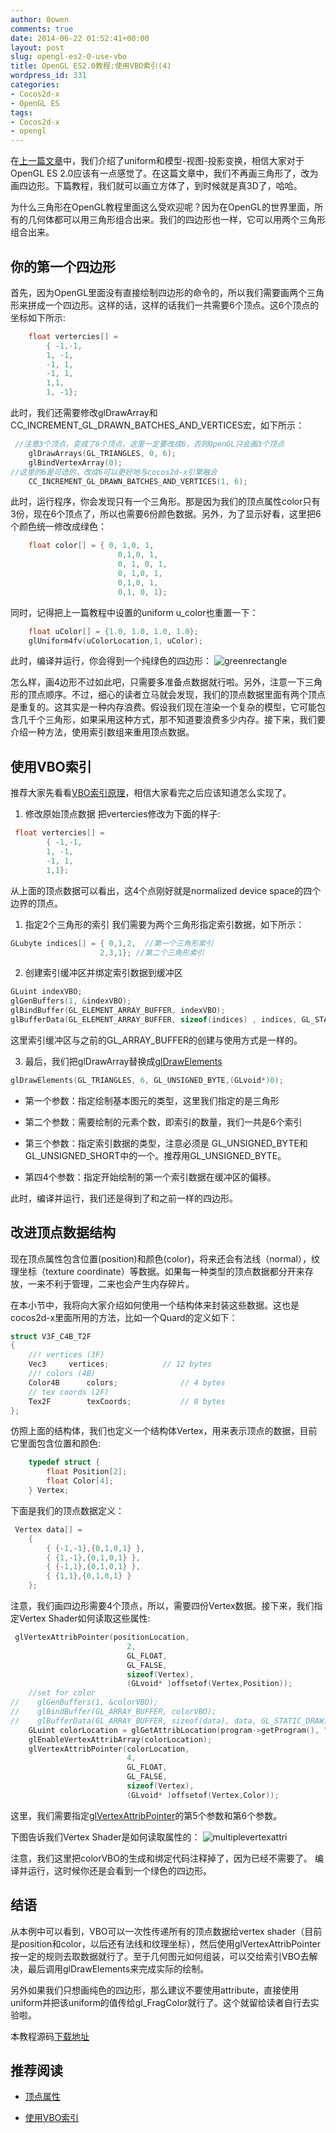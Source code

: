 ```yaml
---
author: 0owen
comments: true
date: 2014-06-22 01:52:41+00:00
layout: post
slug: opengl-es2-0-use-vbo
title: OpenGL ES2.0教程:使用VBO索引(4)
wordpress_id: 331
categories:
- Cocos2d-x
- OpenGL ES
tags:
- Cocos2d-x
- opengl
---
```


 
<!-- toc -->

在[上一篇文章](http://zilongshanren.com/blog/2014-06-15-opengl-es2-meet-mvp.html)中，我们介绍了uniform和模型-视图-投影变换，相信大家对于OpenGL ES 2.0应该有一点感觉了。在这篇文章中，我们不再画三角形了，改为画四边形。下篇教程，我们就可以画立方体了，到时候就是真3D了，哈哈。

为什么三角形在OpenGL教程里面这么受欢迎呢？因为在OpenGL的世界里面，所有的几何体都可以用三角形组合出来。我们的四边形也一样，它可以用两个三角形组合出来。

<!-- more -->

## 你的第一个四边形

首先，因为OpenGL里面没有直接绘制四边形的命令的，所以我们需要画两个三角形来拼成一个四边形。这样的话，这样的话我们一共需要6个顶点。这6个顶点的坐标如下所示:

```cpp
    float vertercies[] =
        { -1,-1,
        1, -1,
        -1, 1,
        -1, 1,
        1,1,
        1, -1};
```

此时，我们还需要修改glDrawArray和CC_INCREMENT_GL_DRAWN_BATCHES_AND_VERTICES宏，如下所示：

```cpp
 //注意3个顶点，变成了6个顶点，这里一定要改成6，否则OpenGL只会画3个顶点
    glDrawArrays(GL_TRIANGLES, 0, 6); 
    glBindVertexArray(0);
//这里的6是可选的，改成6可以更好地与cocos2d-x引擎融合
    CC_INCREMENT_GL_DRAWN_BATCHES_AND_VERTICES(1, 6);  

```

此时，运行程序，你会发现只有一个三角形。那是因为我们的顶点属性color只有3份，现在6个顶点了，所以也需要6份颜色数据。另外，为了显示好看，这里把6个颜色统一修改成绿色：

```cpp
    float color[] = { 0, 1,0, 1,
                        0,1,0, 1,
                        0, 1, 0, 1,
                        0, 1,0, 1,
                        0,1,0, 1,
                        0,1, 0, 1};
```

同时，记得把上一篇教程中设置的uniform u_color也重置一下：

```cpp
    float uColor[] = {1.0, 1.0, 1.0, 1.0};
    glUniform4fv(uColorLocation,1, uColor);
```

此时，编译并运行，你会得到一个纯绿色的四边形：
![greenrectangle](https://zilongshanren.com/img/greenrectangle.png)

怎么样，画4边形不过如此吧，只需要多准备点数据就行啦。另外，注意一下三角形的顶点顺序。不过，细心的读者立马就会发现，我们的顶点数据里面有两个顶点是重复的。这其实是一种内存浪费。假设我们现在渲染一个复杂的模型，它可能包含几千个三角形，如果采用这种方式，那不知道要浪费多少内存。接下来，我们要介绍一种方法，使用索引数组来重用顶点数据。

## 使用VBO索引

推荐大家先看看[VBO索引原理](http://opengl.zilongshanren.com/opengl-tutorial/tut09/zh.html)，相信大家看完之后应该知道怎么实现了。
1. 修改原始顶点数据
把vertercies修改为下面的样子:

```cpp
 float vertercies[] =
        { -1,-1,
        1, -1,
        -1, 1,
        1,1};
```
从上面的顶点数据可以看出，这4个点刚好就是normalized device space的四个边界的顶点。

  1. 指定2个三角形的索引
我们需要为两个三角形指定索引数据，如下所示：

```cpp
GLubyte indices[] = { 0,1,2,  //第一个三角形索引
                    2,3,1}; //第二个三角形索引
```

  2. 创建索引缓冲区并绑定索引数据到缓冲区
  
```cpp
GLuint indexVBO;
glGenBuffers(1, &indexVBO);
glBindBuffer(GL_ELEMENT_ARRAY_BUFFER, indexVBO);
glBufferData(GL_ELEMENT_ARRAY_BUFFER, sizeof(indices) , indices, GL_STATIC_DRAW);
```
这里索引缓冲区与之前的GL_ARRAY_BUFFER的创建与使用方式是一样的。

  3. 最后，我们把glDrawArray替换成[glDrawElements](https://www.khronos.org/opengles/sdk/docs/man/xhtml/glDrawElements.xml)
  
```cpp
glDrawElements(GL_TRIANGLES, 6, GL_UNSIGNED_BYTE,(GLvoid*)0);
```

  * 第一个参数：指定绘制基本图元的类型，这里我们指定的是三角形

  * 第二个参数：需要绘制的元素个数，即索引的数量，我们一共是6个索引

  * 第三个参数：指定索引数据的类型，注意必须是 GL_UNSIGNED_BYTE和GL_UNSIGNED_SHORT中的一个。推荐用GL_UNSIGNED_BYTE。

  * 第四4个参数：指定开始绘制的第一个索引数据在缓冲区的偏移。

此时，编译并运行，我们还是得到了和之前一样的四边形。

## 改进顶点数据结构

现在顶点属性包含位置(position)和颜色(color)，将来还会有法线（normal），纹理坐标（texture coordinate）等数据。如果每一种类型的顶点数据都分开来存放，一来不利于管理，二来也会产生内存碎片。

在本小节中，我将向大家介绍如何使用一个结构体来封装这些数据。这也是cocos2d-x里面所用的方法，比如一个Quard的定义如下：

```cpp
struct V3F_C4B_T2F
{
    //! vertices (3F)
    Vec3     vertices;            // 12 bytes
    //! colors (4B)
    Color4B      colors;              // 4 bytes
    // tex coords (2F)
    Tex2F        texCoords;           // 8 bytes
};
```

仿照上面的结构体，我们也定义一个结构体Vertex，用来表示顶点的数据，目前它里面包含位置和颜色:

```cpp
    typedef struct {
        float Position[2];
        float Color[4];
    } Vertex;
```

下面是我们的顶点数据定义：

```cpp
 Vertex data[] =
    {
        { {-1,-1},{0,1,0,1} },
        { {1,-1},{0,1,0,1} },
        { {-1,1},{0,1,0,1} },
        { {1,1},{0,1,0,1} }
    };
```

注意，我们画四边形需要4个顶点，所以，需要四份Vertex数据。接下来，我们指定Vertex Shader如何读取这些属性:

```cpp
 glVertexAttribPointer(positionLocation,
                          2,
                          GL_FLOAT,
                          GL_FALSE,
                          sizeof(Vertex),
                          (GLvoid* )offsetof(Vertex,Position));
    //set for color
//    glGenBuffers(1, &colorVBO);
//    glBindBuffer(GL_ARRAY_BUFFER, colorVBO);
//    glBufferData(GL_ARRAY_BUFFER, sizeof(data), data, GL_STATIC_DRAW);
    GLuint colorLocation = glGetAttribLocation(program->getProgram(), "a_color");
    glEnableVertexAttribArray(colorLocation);
    glVertexAttribPointer(colorLocation,
                          4,
                          GL_FLOAT,
                          GL_FALSE,
                          sizeof(Vertex),
                          (GLvoid* )offsetof(Vertex,Color));
```

这里，我们需要指定[glVertexAttribPointer](https://www.khronos.org/opengles/sdk/docs/man/xhtml/glVertexAttribPointer.xml)的第5个参数和第6个参数。

下图告诉我们Vertex Shader是如何读取属性的：
![multiplevertexattri](https://zilongshanren.com/img/multiplevertexattribute.png)

注意，我们这里把colorVBO的生成和绑定代码注释掉了，因为已经不需要了。
编译并运行，这时候你还是会看到一个绿色的四边形。

## 结语

从本例中可以看到，VBO可以一次性传递所有的顶点数据给vertex shader（目前是position和color，以后还有法线和纹理坐标），然后使用glVertexAttribPointer按一定的规则去取数据就行了。至于几何图元如何组装，可以交给索引VBO去解决，最后调用glDrawElements来完成实际的绘制。

另外如果我们只想画纯色的四边形，那么建议不要使用attribute，直接使用uniform并把该uniform的值传给gl_FragColor就行了。这个就留给读者自行去实验啦。

本教程源码[下载地址](http://git.oschina.net/zilongshanren/Cocos2D-X-OpenGL-ES-2.0/tree/lesson4)

## 推荐阅读

  * [顶点属性](http://www.arcsynthesis.org/gltut/Basics/Tut02%20Vertex%20Attributes.html)

  * [使用VBO索引](http://www.opengl-tutorial.org/intermediate-tutorials/tutorial-9-vbo-indexing/)

